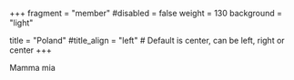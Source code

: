 +++
fragment = "member"
#disabled = false
weight = 130
background = "light"

title = "Poland"
#title_align = "left" # Default is center, can be left, right or center
+++

Mamma mia
